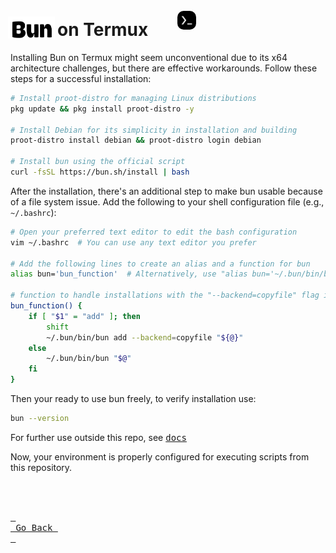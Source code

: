 # <img src="../assets/wordmark.svg" alt="Bun" width="75" height="35" style="translate: -4px; vertical-align: -4px;"/>on Termux  <img src="../assets/Termux.svg" alt="Bun on Termux" width="30" height="30" style="border-radius: 20px; padding: 10px; vertical-align: -13;translate: 30px"/>

Installing Bun on Termux might seem unconventional due to its x64 architecture challenges, but there are effective workarounds. Follow these steps for a successful installation:
```bash
# Install proot-distro for managing Linux distributions
pkg update && pkg install proot-distro -y

# Install Debian for its simplicity in installation and building
proot-distro install debian && proot-distro login debian

# Install bun using the official script
curl -fsSL https://bun.sh/install | bash
```
After the installation, there's an additional step to make bun usable because of a file system issue. Add the following to your shell configuration file (e.g., `~/.bashrc`):
```bash
# Open your preferred text editor to edit the bash configuration
vim ~/.bashrc  # You can use any text editor you prefer

# Add the following lines to create an alias and a function for bun
alias bun='bun_function'  # Alternatively, use "alias bun='~/.bun/bin/bun'" if you don't plan on installing things

# function to handle installations with the "--backend=copyfile" flag in order to prevent an "access denied" error.
bun_function() {
    if [ "$1" = "add" ]; then
        shift
        ~/.bun/bin/bun add --backend=copyfile "${@}"
    else
        ~/.bun/bin/bun "$@"
    fi
}
```
Then your ready to use bun freely, to verify installation use:
```bash
bun --version
```
For further use outside this repo, see [<kbd>docs</kbd>](https://bun.sh/docs)

Now, your environment is properly configured for executing scripts from this repository.

<br>
<br>

[<kbd> <br> Go Back <br> </kbd>][KBD]
</div>

<br>
<br>

<!---------------------------------------------------------------------------->

[KBD]: ../README.md
[#]: #
